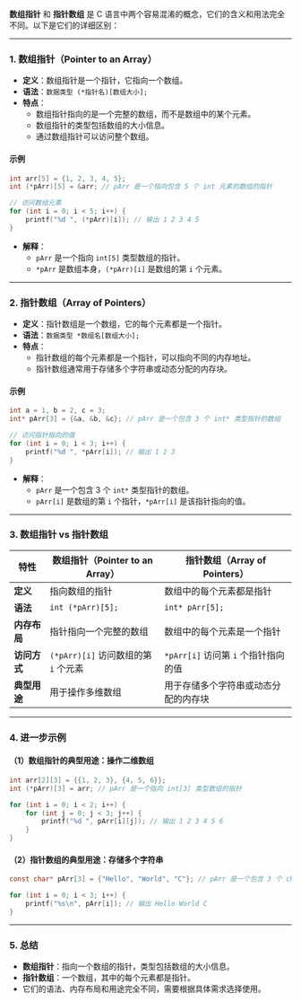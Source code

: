 **数组指针** 和 **指针数组** 是 C 语言中两个容易混淆的概念，它们的含义和用法完全不同。以下是它们的详细区别：

---

### 1. **数组指针（Pointer to an Array）**
- **定义**：数组指针是一个指针，它指向一个数组。
- **语法**：`数据类型 (*指针名)[数组大小];`
- **特点**：
  - 数组指针指向的是一个完整的数组，而不是数组中的某个元素。
  - 数组指针的类型包括数组的大小信息。
  - 通过数组指针可以访问整个数组。

#### 示例
```c
int arr[5] = {1, 2, 3, 4, 5};
int (*pArr)[5] = &arr; // pArr 是一个指向包含 5 个 int 元素的数组的指针

// 访问数组元素
for (int i = 0; i < 5; i++) {
    printf("%d ", (*pArr)[i]); // 输出 1 2 3 4 5
}
```

- **解释**：
  - `pArr` 是一个指向 `int[5]` 类型数组的指针。
  - `*pArr` 是数组本身，`(*pArr)[i]` 是数组的第 `i` 个元素。

---

### 2. **指针数组（Array of Pointers）**
- **定义**：指针数组是一个数组，它的每个元素都是一个指针。
- **语法**：`数据类型 *数组名[数组大小];`
- **特点**：
  - 指针数组的每个元素都是一个指针，可以指向不同的内存地址。
  - 指针数组通常用于存储多个字符串或动态分配的内存块。

#### 示例
```c
int a = 1, b = 2, c = 3;
int* pArr[3] = {&a, &b, &c}; // pArr 是一个包含 3 个 int* 类型指针的数组

// 访问指针指向的值
for (int i = 0; i < 3; i++) {
    printf("%d ", *pArr[i]); // 输出 1 2 3
}
```

- **解释**：
  - `pArr` 是一个包含 3 个 `int*` 类型指针的数组。
  - `pArr[i]` 是数组的第 `i` 个指针，`*pArr[i]` 是该指针指向的值。

---

### 3. **数组指针 vs 指针数组**

| 特性         | 数组指针（Pointer to an Array）      | 指针数组（Array of Pointers）        |
| ------------ | ------------------------------------ | ------------------------------------ |
| **定义**     | 指向数组的指针                       | 数组中的每个元素都是指针             |
| **语法**     | `int (*pArr)[5];`                    | `int* pArr[5];`                      |
| **内存布局** | 指针指向一个完整的数组               | 数组中的每个元素是一个指针           |
| **访问方式** | `(*pArr)[i]` 访问数组的第 `i` 个元素 | `*pArr[i]` 访问第 `i` 个指针指向的值 |
| **典型用途** | 用于操作多维数组                     | 用于存储多个字符串或动态分配的内存块 |

---

### 4. **进一步示例**

#### （1）数组指针的典型用途：操作二维数组
```c
int arr[2][3] = {{1, 2, 3}, {4, 5, 6}};
int (*pArr)[3] = arr; // pArr 是一个指向 int[3] 类型数组的指针

for (int i = 0; i < 2; i++) {
    for (int j = 0; j < 3; j++) {
        printf("%d ", pArr[i][j]); // 输出 1 2 3 4 5 6
    }
}
```

#### （2）指针数组的典型用途：存储多个字符串
```c
const char* pArr[3] = {"Hello", "World", "C"}; // pArr 是一个包含 3 个 char* 类型指针的数组

for (int i = 0; i < 3; i++) {
    printf("%s\n", pArr[i]); // 输出 Hello World C
}
```

---

### 5. **总结**
- **数组指针**：指向一个数组的指针，类型包括数组的大小信息。
- **指针数组**：一个数组，其中的每个元素都是指针。
- 它们的语法、内存布局和用途完全不同，需要根据具体需求选择使用。

